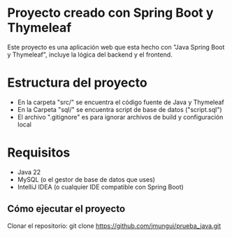 # Proyecto creado con Spring Boot y Thymeleaf

Este proyecto es una aplicación web que esta hecho con "Java Spring Boot y Thymeleaf", incluye la lógica del backend y el frontend.  

# Estructura del proyecto
- En la carpeta "src/" se encuentra el código fuente de Java y Thymeleaf
- En la Carpeta "sql/" se encuentra script de base de datos ("script.sql")
- El archivo ".gitignore" es para ignorar archivos de build y configuración local

# Requisitos
- Java 22
- MySQL (o el gestor de base de datos que uses)
- IntelliJ IDEA (o cualquier IDE compatible con Spring Boot)

## Cómo ejecutar el proyecto
  Clonar el repositorio: git clone https://github.com/jmungui/prueba_java.git
